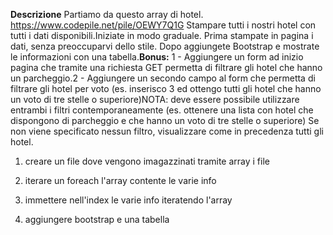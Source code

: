 **Descrizione**
Partiamo da questo array di hotel. https://www.codepile.net/pile/OEWY7Q1G
Stampare tutti i nostri hotel con tutti i dati disponibili.Iniziate in modo graduale.
Prima stampate in pagina i dati, senza preoccuparvi dello stile.
Dopo aggiungete Bootstrap e mostrate le informazioni con una tabella.**Bonus:**
1 - Aggiungere un form ad inizio pagina che tramite una richiesta GET permetta di filtrare gli hotel che hanno un parcheggio.2 - Aggiungere un secondo campo al form che permetta di filtrare gli hotel per voto (es. inserisco 3 ed ottengo tutti gli hotel che hanno un voto di tre stelle o superiore)NOTA: deve essere possibile utilizzare entrambi i filtri contemporaneamente (es. ottenere una lista con hotel che dispongono di parcheggio e che hanno un voto di tre stelle o superiore)
Se non viene specificato nessun filtro, visualizzare come in precedenza tutti gli hotel.

1. creare un file dove vengono imagazzinati tramite array i file

2. iterare un foreach l'array contente le varie info

3. immettere nell'index le varie info iteratendo l'array

4. aggiungere bootstrap e una tabella
